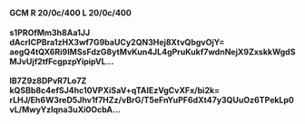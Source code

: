 #### GCM R 20/0c/400 L 20/0c/400
**s1PROfMm3h8Aa1JJ**<br/>**dAcrICPBra1zHX3wf7G9baUCy2QN3Hej8XtvQbgvOjY=**<br/>**aegQ4tQX6Ri9IMSsFdzG8ytMvKun4JL4gPruKukf7wdnNejX9ZxskkWgdSMJvUjf2tfFcgpzpYipipVL...**<br/><br/>
**lB7Z9z8DPvR7Lo7Z**<br/>**kQSBb8c4efSJ4hc10VPXiSaV+qTAIEzVgCvXFx/bi2k=**<br/>**rLHJ/Eh6W3reD5Jhv1f7HZz/vBrG/T5eFnYuPF6dXt47y3QUuOz6TPekLp0vL/MwyYzlqna3uXi0OcbA...**